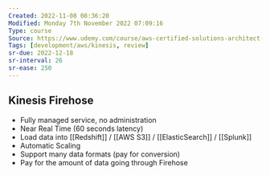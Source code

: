 ```yaml
---
Created: 2022-11-08 08:36:20
Modified: Monday 7th November 2022 07:09:16
Type: course
Source: https://www.udemy.com/course/aws-certified-solutions-architect-associate-saa-c01/?xref=E0Aed11STH4LPUQvCz0GJFABTmM=
Tags: [development/aws/kinesis, review]
sr-due: 2022-12-18
sr-interval: 26
sr-ease: 250
---
```


## Kinesis Firehose

- Fully managed service, no administration
- Near Real Time (60 seconds latency)
- Load data into [[Redshift]] / [[AWS S3]] / [[ElasticSearch]] / [[Splunk]]
- Automatic Scaling
- Support many data formats (pay for conversion)
- Pay for the amount of data going through Firehose 